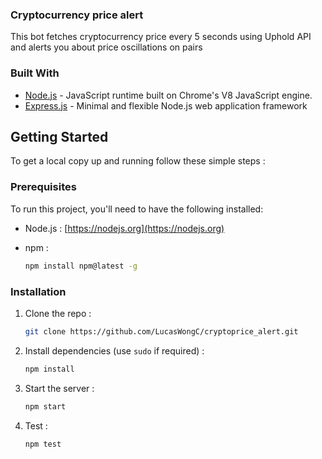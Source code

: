 
<!-- ABOUT THE PROJECT -->

### Cryptocurrency price alert

This bot fetches cryptocurrency price every 5 seconds using Uphold API and alerts you about price oscillations on pairs


### Built With

- [Node.js]() - JavaScript runtime built on Chrome's V8 JavaScript engine.
- [Express.js]() - Minimal and flexible Node.js web application framework

<!-- GETTING STARTED -->

## Getting Started

To get a local copy up and running follow these simple steps :

### Prerequisites

To run this project, you'll need to have the following installed:

- Node.js : [https://nodejs.org](https://nodejs.org)

- npm :
  ```sh
  npm install npm@latest -g
  ```


### Installation

1. Clone the repo :
   ```sh
   git clone https://github.com/LucasWongC/cryptoprice_alert.git
   ```
2. Install dependencies (use `sudo` if required) :

   ```sh
   npm install
   ```

3. Start the server :
   ```sh
   npm start
   ```

4. Test :
   ```sh
   npm test
   ```
